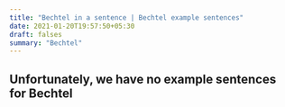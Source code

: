 ```yaml
---
title: "Bechtel in a sentence | Bechtel example sentences"
date: 2021-01-20T19:57:50+05:30
draft: falses
summary: "Bechtel"
---
```

## Unfortunately, we have no example sentences for Bechtel                 
